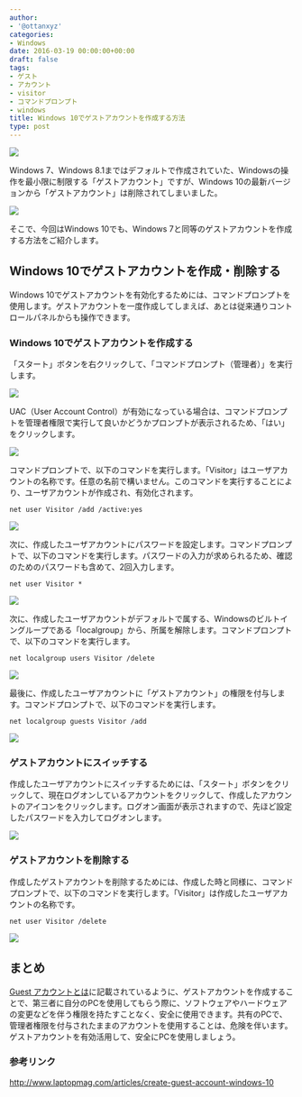 ```yaml
---
author:
- '@ottanxyz'
categories:
- Windows
date: 2016-03-19 00:00:00+00:00
draft: false
tags:
- ゲスト
- アカウント
- visitor
- コマンドプロンプト
- windows
title: Windows 10でゲストアカウントを作成する方法
type: post
---
```


![](160319-56ecc198e3adb.png)

Windows 7、Windows 8.1まではデフォルトで作成されていた、Windowsの操作を最小限に制限する「ゲストアカウント」ですが、Windows 10の最新バージョンから「ゲストアカウント」は削除されてしまいました。

![](160319-56ecc4da81ad3.png)

そこで、今回はWindows 10でも、Windows 7と同等のゲストアカウントを作成する方法をご紹介します。

## Windows 10でゲストアカウントを作成・削除する

Windows 10でゲストアカウントを有効化するためには、コマンドプロンプトを使用します。ゲストアカウントを一度作成してしまえば、あとは従来通りコントロールパネルからも操作できます。

### Windows 10でゲストアカウントを作成する

「スタート」ボタンを右クリックして、「コマンドプロンプト（管理者）」を実行します。

![](160319-56ecc19ce3728.png)

UAC（User Account Control）が有効になっている場合は、コマンドプロンプトを管理者権限で実行して良いかどうかプロンプトが表示されるため、「はい」をクリックします。

![](160319-56ecc1a554a6d.png)

コマンドプロンプトで、以下のコマンドを実行します。「Visitor」はユーザアカウントの名称です。任意の名前で構いません。このコマンドを実行することにより、ユーザアカウントが作成され、有効化されます。

    net user Visitor /add /active:yes

![](160319-56ecc1a6250bf.png)

次に、作成したユーザアカウントにパスワードを設定します。コマンドプロンプトで、以下のコマンドを実行します。パスワードの入力が求められるため、確認のためのパスワードも含めて、2回入力します。

    net user Visitor *

![](160319-56ecc1a853321.png)

次に、作成したユーザアカウントがデフォルトで属する、Windowsのビルトイングループである「localgroup」から、所属を解除します。コマンドプロンプトで、以下のコマンドを実行します。

    net localgroup users Visitor /delete

![](160319-56ecc1aa31829.png)

最後に、作成したユーザアカウントに「ゲストアカウント」の権限を付与します。コマンドプロンプトで、以下のコマンドを実行します。

    net localgroup guests Visitor /add

![](160319-56ecc1ac54eac.png)

### ゲストアカウントにスイッチする

作成したユーザアカウントにスイッチするためには、「スタート」ボタンをクリックして、現在ログオンしているアカウントをクリックして、作成したアカウントのアイコンをクリックします。ログオン画面が表示されますので、先ほど設定したパスワードを入力してログオンします。

![](160319-56ecc1b00f599.png)

### ゲストアカウントを削除する

作成したゲストアカウントを削除するためには、作成した時と同様に、コマンドプロンプトで、以下のコマンドを実行します。「Visitor」は作成したユーザアカウントの名称です。

    net user Visitor /delete

![](160319-56ecc1bba7f8d.png)

## まとめ

[Guest アカウントとは](http://windows.microsoft.com/ja-jp/windows-vista/what-is-a-guest-account)に記載されているように、ゲストアカウントを作成することで、第三者に自分のPCを使用してもらう際に、ソフトウェアやハードウェアの変更などを伴う権限を持たすことなく、安全に使用できます。共有のPCで、管理者権限を付与されたままのアカウントを使用することは、危険を伴います。ゲストアカウントを有効活用して、安全にPCを使用しましょう。

### 参考リンク

<http://www.laptopmag.com/articles/create-guest-account-windows-10>
